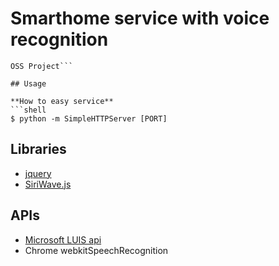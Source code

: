 # Smarthome service with voice recognition
```음성 엔진와 대화 엔진을 활용한 Smarthome 플랫폼
OSS Project```

## Usage

**How to easy service**
```shell
$ python -m SimpleHTTPServer [PORT]
```

## Libraries
 * [jquery](http://jquery.com/)
 * [SiriWave.js](https://github.com/caffeinalab/siriwavejs)

## APIs
 * [Microsoft LUIS api](https://luis.ai)
 * Chrome webkitSpeechRecognition
